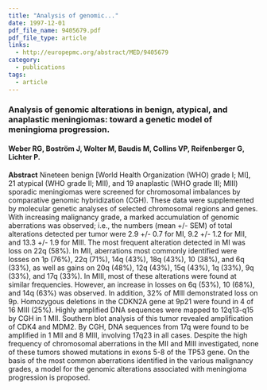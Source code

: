 ```yaml
---
title: "Analysis of genomic..."
date: 1997-12-01
pdf_file_name: 9405679.pdf
pdf_file_type: article
links:
  - http://europepmc.org/abstract/MED/9405679
category:
  - publications
tags:
  - article
---
```


### Analysis of genomic alterations in benign, atypical, and anaplastic meningiomas: toward a genetic model of meningioma progression.
#### Weber RG, Boström J, Wolter M, Baudis M, Collins VP, Reifenberger G, Lichter P.

**Abstract** Nineteen benign [World Health Organization (WHO) grade I; MI], 21 atypical (WHO grade II; MII), and 19 anaplastic (WHO grade III; MIII) sporadic meningiomas were screened for chromosomal imbalances by comparative genomic hybridization (CGH). These data were supplemented by molecular genetic analyses of selected chromosomal regions and genes. With increasing malignancy grade, a marked accumulation of genomic aberrations was observed; i.e., the numbers (mean +/- SEM) of total alterations detected per tumor were 2.9 +/- 0.7 for MI, 9.2 +/- 1.2 for MII, and 13.3 +/- 1.9 for MIII. The most frequent alteration detected in MI was loss on 22q (58%). In MII, aberrations most commonly identified were losses on 1p (76%), 22q (71%), 14q (43%), 18q (43%), 10 (38%), and 6q (33%), as well as gains on 20q (48%), 12q (43%), 15q (43%), 1q (33%), 9q (33%), and 17q (33%). In MIII, most of these alterations were found at similar frequencies. However, an increase in losses on 6q (53%), 10 (68%), and 14q (63%) was observed. In addition, 32% of MIII demonstrated loss on 9p. Homozygous deletions in the CDKN2A gene at 9p21 were found in 4 of 16 MIII (25%). Highly amplified DNA sequences were mapped to 12q13-q15 by CGH in 1 MII. Southern blot analysis of this tumor revealed amplification of CDK4 and MDM2. By CGH, DNA sequences from 17q were found to be amplified in 1 MII and 8 MIII, involving 17q23 in all cases. Despite the high frequency of chromosomal aberrations in the MII and MIII investigated, none of these tumors showed mutations in exons 5-8 of the TP53 gene. On the basis of the most common aberrations identified in the various malignancy grades, a model for the genomic alterations associated with meningioma progression is proposed.

